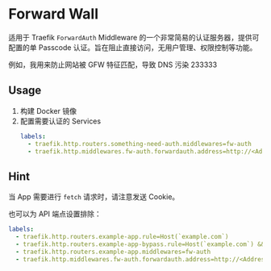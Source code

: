 # Forward Wall

适用于 Traefik `ForwardAuth` Middleware 的一个非常简易的认证服务器，提供可配置的单 Passcode 认证。旨在阻止直接访问，无用户管理、权限控制等功能。

例如，我用来防止网站被 GFW 特征匹配，导致 DNS 污染 233333

## Usage

1. 构建 Docker 镜像
2. 配置需要认证的 Services
   ```yaml
   labels:
     - traefik.http.routers.something-need-auth.middlewares=fw-auth
     - traefik.http.middlewares.fw-auth.forwardauth.address=http://<Address of Forward Wall>/<Passcode>
   ```

## Hint

当 App 需要进行 `fetch` 请求时，请注意发送 Cookie。

也可以为 API 端点设置排除：

```yaml
labels:
  - traefik.http.routers.example-app.rule=Host(`example.com`)
  - traefik.http.routers.example-app-bypass.rule=Host(`example.com`) && (PathPrefix(`/api`) || Path(`/manifest.webmanifest`))
  - traefik.http.routers.example-app.middlewares=fw-auth
  - traefik.http.middlewares.fw-auth.forwardauth.address=http://<Address of Forward Wall>/<Passcode>
```
